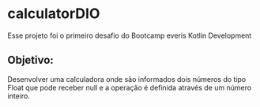 # calculatorDIO

Esse projeto foi o primeiro desafio do Bootcamp everis Kotlin Development

## Objetivo:

Desenvolver uma calculadora onde são informados dois números do tipo Float que pode receber null e  a operação é definida através de um número inteiro.
